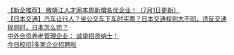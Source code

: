   
[【新企推荐】 微靖江人才网本周新增名优企业！（7月1日更新）](http://www.dianyue.me/archives/947/ayf0bt5krvqnn7ez/)  
[【日本交通】汽车让行人？坐公交车下车时买票？日本交通规则大不同，违反交通规则时，日本怎么罚？](http://www.dianyue.me/archives/217/r5oqzxjzbe2kmd05/)  
[中外合资养老管理企业： 诚挚招贤纳士！](http://www.dianyue.me/archives/489/zfz0ppoetvdv753w/)  
[今日校招|多家企业招聘啦](http://www.dianyue.me/archives/145/z5utuez3u7ehy5ir/)